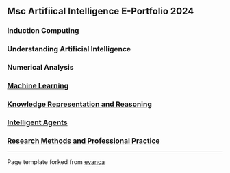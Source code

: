 ## Msc Artifiical Intelligence E-Portfolio 2024

### Induction Computing
### Understanding Artificial Intelligence
### Numerical Analysis
### [Machine Learning](https://yemigabriel.github.io/UniEssexMsc/machine_learning)
### [Knowledge Representation and Reasoning](https://yemigabriel.github.io/UniEssexMsc/knowledge_representation_reasoning)
### [Intelligent Agents](https://yemigabriel.github.io/UniEssexMsc/intelligent_agents)
### [Research Methods and Professional Practice](https://yemigabriel.github.io/UniEssexMsc/rmpp)

---

Page template forked from [evanca](https://github.com/evanca/quick-portfolio)
